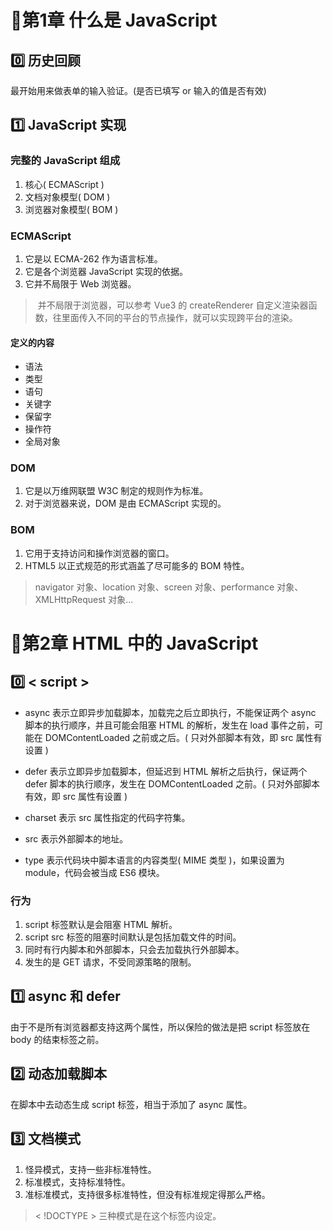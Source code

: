 #	🎈第1章 什么是 JavaScript

##	0️⃣ 历史回顾

最开始用来做表单的输入验证。(是否已填写 or 输入的值是否有效)

##	1️⃣ JavaScript 实现

###	完整的 JavaScript 组成

1. 核心( ECMAScript )
2. 文档对象模型( DOM )
3. 浏览器对象模型( BOM )

###	ECMAScript

1. 它是以 ECMA-262 作为语言标准。
2. 它是各个浏览器 JavaScript 实现的依据。
3. 它并不局限于 Web 浏览器。

> ​	并不局限于浏览器，可以参考 Vue3 的 createRenderer 自定义渲染器函数，往里面传入不同的平台的节点操作，就可以实现跨平台的渲染。 

####	定义的内容

- 语法
- 类型
- 语句
- 关键字
- 保留字
- 操作符
- 全局对象

###	DOM

1. 它是以万维网联盟 W3C 制定的规则作为标准。
2. 对于浏览器来说，DOM 是由 ECMAScript 实现的。

###	BOM

1. 它用于支持访问和操作浏览器的窗口。
2. HTML5 以正式规范的形式涵盖了尽可能多的 BOM 特性。

> navigator 对象、location 对象、screen 对象、performance 对象、XMLHttpRequest 对象...

#	🍕第2章 HTML 中的 JavaScript

##	0️⃣ < script >

- async 表示立即异步加载脚本，加载完之后立即执行，不能保证两个 async 脚本的执行顺序，并且可能会阻塞 HTML 的解析，发生在 load 事件之前，可能在 DOMContentLoaded 之前或之后。( 只对外部脚本有效，即 src 属性有设置 )

- defer 表示立即异步加载脚本，但延迟到 HTML 解析之后执行，保证两个 defer 脚本的执行顺序，发生在 DOMContentLoaded 之前。( 只对外部脚本有效，即 src 属性有设置 )
- charset 表示 src 属性指定的代码字符集。
- src 表示外部脚本的地址。
- type 表示代码块中脚本语言的内容类型( MIME 类型 )，如果设置为 module，代码会被当成 ES6 模块。

###	行为

1. script 标签默认是会阻塞 HTML 解析。
2. script src 标签的阻塞时间默认是包括加载文件的时间。
3. 同时有行内脚本和外部脚本，只会去加载执行外部脚本。
4. 发生的是 GET 请求，不受同源策略的限制。

##	1️⃣ async 和 defer

由于不是所有浏览器都支持这两个属性，所以保险的做法是把 script 标签放在 body 的结束标签之前。

##	2️⃣ 动态加载脚本

在脚本中去动态生成 script 标签，相当于添加了 async 属性。

##	3️⃣ 文档模式

1. 怪异模式，支持一些非标准特性。
2. 标准模式，支持标准特性。
3. 准标准模式，支持很多标准特性，但没有标准规定得那么严格。

>  < !DOCTYPE > 三种模式是在这个标签内设定。
